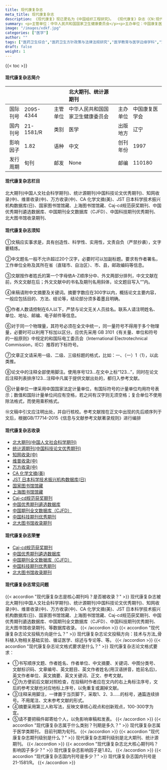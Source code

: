 ```yaml
---
title: 现代康复杂志
meta_title: 现代康复杂志
description: 《现代康复》现已更名为《中国组织工程研究》。 《现代康复》杂志（CN:现代康复）内容丰富、思想健康，1997年创刊，目前以旬刊形式发行，刊物对外积极扩大宣传，致力于提高杂志质量与影响。该杂志以推动组织工程研究、促进生物医学领域学术交流为宗旨，致力于发表具有原创性、高水平的组织工程与再生医学研究成果。杂志是一本具有较高学术水平和影响力的组织工程与再生医学领域的学术期刊，为推动我国组织工程研究的发展和学术交流做出了积极贡献，也为广大读者提供了优质、高效的阅读体验。 《中国组织工程研究》杂志主要报道组织工程与再生医学领域的新技术、新成果和新进展，包括干细胞、组织工程、药物筛选与治疗、生物材料等方面的研究论文和技术报告。该杂志致力于为科研人员和临床医生提供交流和学习的平台，促进学科交叉和学术交流，推动组织工程与再生医学领域的发展和应用。 在编辑出版过程中，该杂志注重论文的学术性和创新性，严格执行国家有关出版规定和标准，不断提高论文的质量和规范化管理，为读者提供优质、高效的阅读体验。该杂志拥有一支高水平的编委会和审稿团队，编委会成员由国内外的知名专家和学者组成，以确保论文的学术价值和期刊的学术水平。同时，该杂志也被多个国内外知名数据库和检索机构收录，如中国知网、万方数据库等，这些机构的收录和评价为杂志的学术地位和影响力提供了有力的支撑。
summary: <p>主管单位：中华人民共和国国家卫生健康委员会</p><p>主办单位：中国康复医学会</p><p>发行级别：北大期刊、统计源期刊</p><p>发行周期：旬刊</p>
image: "/images/xdkf.jpg"
categories: ["医学"]
author: ""
tags: ["医药卫生综合","医药卫生方针政策与法律法规研究","医学教育与医学边缘学科","预防医学与卫生学","中医学","中药学","中西医结合","基础医学","临床医学","感染性疾病及传染病","心血管系统疾病","呼吸系统疾病","消化系统疾病","内分泌腺及全身性疾病","外科学","泌尿科学","妇产科学","儿科学","神经病学","精神病学","肿瘤学","眼科与耳鼻咽喉科","口腔科学","皮肤病与性病","特种医学","急救医学","军事医学与卫生","药学","生物医学工程",]
draft: false
weight: 1
---
```


{{< toc >}}

#### 现代康复杂志简介
|               |                               |               | 北大期刊、统计源期刊        |               |                           |
| ------------: | :---------------------------- | ------------: | :---------------------------- | ------------: | :------------------------ |
| 国际刊号      | 2095-4344   | 主管单位      | 中华人民共和国国家卫生健康委员会     | 主办单位      | 中国康复医学会     |
| 国内刊号      | 21-1581/R        | 类别          | 医学       | 出版地方      | 辽宁           |
| 影响因子      | 1.82        | 语种          | 中文             | 创刊年份      | 1997    |
| 发行周期      | 旬刊    | 邮发          | None              | 邮编          | 110180      |

#### 现代康复杂志栏目
<span>北大期刊(中国人文社会科学期刊)</span>、<span>统计源期刊(中国科技论文优秀期刊)</span>、<span>知网收录(中)</span>、<span>维普收录(中)</span>、<span>万方收录(中)</span>、<span>CA 化学文摘(美)</span>、<span>JST 日本科学技术振兴机构数据库(日)</span>、<span>国家图书馆馆藏</span>、<span>上海图书馆馆藏</span>、<span>Caj-cd规范获奖期刊</span>、<span>中国优秀期刊遴选数据库</span>、<span>中国期刊全文数据库（CJFD）</span>、<span>中国科技期刊优秀期刊</span>、<span>北大图书馆收录期刊</span>、

#### 现代康复杂志须知
<p><p>
	①文稿应实事求是，具有创造性、科学性、实用性，文责自负（严禁抄袭），文字要精炼。
</p><p>
	②中文题名一般不允许超过20个汉字，必要时可以加副标题。要求有作者署名，工作单位全称及其所在省（直辖市、自治区）、市、县，邮政编码等信息。
</p><p>
	③文献按作者姓氏的第一个字母依A-Z顺序分中、外文两部分排列，中文文献在前，外文文献在后；外文文献中的书名及期刊名用斜体，论文题目写入“”内。
</p><p>
	④来稿请附中文摘要及关键词。摘要字数应在300字以内，概括论文主要内容，一般应包括目的、方法、结论等，结论部分须多着墨且明确。
</p><p>
	⑤作者人数请控制在6人以下，严禁与论文无关人员挂名。联系人请注明姓名、单位、地址、邮编、电子邮件等信息。
</p><p>
	⑥对于同一个物理量，其符号必须在全文中统一，同一量符号不得用于多个物理量，必要时可以利用下标加以区分。应优先采用 GB 3101《有关量、单位和符号的一般原则》中规定的和国际电工委员会（International Electrotechnical Commission，IEC）推荐的下标符号。
</p><p>
	⑦文章正文请采用一级、二级、三级标题的格式，比如：一、（一）1（1），以此类推。
</p><p>
	⑧论文中的注释全部使用脚注。使用序号123…在文中上标“123…”，同时在论文后注释列表排序123…注释中凡属于提供文献出处的，都归入参考文献。
</p><p>
	⑨计量单位一律采用中国国家法定计量单位，有国际符号的计量单位均用符号表示；数值和国际计量单位间应有空格，若之间有汉字则无须空格；复合单位不使用除法格式，而使用乘积格式。
</p><p>
	⑩文稿中引文应注明出处，并自行核校。参考文献按在正文中出现的先后顺序列于文后，根据GB/T7714-2015《信息与文献参考文献著录规则》进行编排
</p></p>


#### 现代康复杂志收录
<ul>
    <li class="inline-block">
        <a class="bg-theme-light hover:bg-primary dark:bg-darkmode-theme-light dark:hover:bg-darkmode-primary dark:hover:text-dark m-1 block rounded px-3 py-1 hover:text-white" href="#现代康复杂志收录">
        北大期刊(中国人文社会科学期刊)
        </a>
    </li>
    <li class="inline-block">
        <a class="bg-theme-light hover:bg-primary dark:bg-darkmode-theme-light dark:hover:bg-darkmode-primary dark:hover:text-dark m-1 block rounded px-3 py-1 hover:text-white" href="#现代康复杂志收录">
        统计源期刊(中国科技论文优秀期刊)
        </a>
    </li>
    <li class="inline-block">
        <a class="bg-theme-light hover:bg-primary dark:bg-darkmode-theme-light dark:hover:bg-darkmode-primary dark:hover:text-dark m-1 block rounded px-3 py-1 hover:text-white" href="#现代康复杂志收录">
        知网收录(中)
        </a>
    </li>
    <li class="inline-block">
        <a class="bg-theme-light hover:bg-primary dark:bg-darkmode-theme-light dark:hover:bg-darkmode-primary dark:hover:text-dark m-1 block rounded px-3 py-1 hover:text-white" href="#现代康复杂志收录">
        维普收录(中)
        </a>
    </li>
    <li class="inline-block">
        <a class="bg-theme-light hover:bg-primary dark:bg-darkmode-theme-light dark:hover:bg-darkmode-primary dark:hover:text-dark m-1 block rounded px-3 py-1 hover:text-white" href="#现代康复杂志收录">
        万方收录(中)
        </a>
    </li>
    <li class="inline-block">
        <a class="bg-theme-light hover:bg-primary dark:bg-darkmode-theme-light dark:hover:bg-darkmode-primary dark:hover:text-dark m-1 block rounded px-3 py-1 hover:text-white" href="#现代康复杂志收录">
        CA 化学文摘(美)
        </a>
    </li>
    <li class="inline-block">
        <a class="bg-theme-light hover:bg-primary dark:bg-darkmode-theme-light dark:hover:bg-darkmode-primary dark:hover:text-dark m-1 block rounded px-3 py-1 hover:text-white" href="#现代康复杂志收录">
        JST 日本科学技术振兴机构数据库(日)
        </a>
    </li>
    <li class="inline-block">
        <a class="bg-theme-light hover:bg-primary dark:bg-darkmode-theme-light dark:hover:bg-darkmode-primary dark:hover:text-dark m-1 block rounded px-3 py-1 hover:text-white" href="#现代康复杂志收录">
        国家图书馆馆藏
        </a>
    </li>
    <li class="inline-block">
        <a class="bg-theme-light hover:bg-primary dark:bg-darkmode-theme-light dark:hover:bg-darkmode-primary dark:hover:text-dark m-1 block rounded px-3 py-1 hover:text-white" href="#现代康复杂志收录">
        上海图书馆馆藏
        </a>
    </li>
    <li class="inline-block">
        <a class="bg-theme-light hover:bg-primary dark:bg-darkmode-theme-light dark:hover:bg-darkmode-primary dark:hover:text-dark m-1 block rounded px-3 py-1 hover:text-white" href="#现代康复杂志收录">
        Caj-cd规范获奖期刊
        </a>
    </li>
    <li class="inline-block">
        <a class="bg-theme-light hover:bg-primary dark:bg-darkmode-theme-light dark:hover:bg-darkmode-primary dark:hover:text-dark m-1 block rounded px-3 py-1 hover:text-white" href="#现代康复杂志收录">
        中国优秀期刊遴选数据库
        </a>
    </li>
    <li class="inline-block">
        <a class="bg-theme-light hover:bg-primary dark:bg-darkmode-theme-light dark:hover:bg-darkmode-primary dark:hover:text-dark m-1 block rounded px-3 py-1 hover:text-white" href="#现代康复杂志收录">
        中国期刊全文数据库（CJFD）
        </a>
    </li>
    <li class="inline-block">
        <a class="bg-theme-light hover:bg-primary dark:bg-darkmode-theme-light dark:hover:bg-darkmode-primary dark:hover:text-dark m-1 block rounded px-3 py-1 hover:text-white" href="#现代康复杂志收录">
        中国科技期刊优秀期刊
        </a>
    </li>
    <li class="inline-block">
        <a class="bg-theme-light hover:bg-primary dark:bg-darkmode-theme-light dark:hover:bg-darkmode-primary dark:hover:text-dark m-1 block rounded px-3 py-1 hover:text-white" href="#现代康复杂志收录">
        北大图书馆收录期刊
        </a>
    </li>
</ul>



#### 现代康复杂志荣誉
<ul>
    <li class="inline-block">
        <a class="bg-theme-light hover:bg-primary dark:bg-darkmode-theme-light dark:hover:bg-darkmode-primary dark:hover:text-dark m-1 block rounded px-3 py-1 hover:text-white" href="#现代康复杂志荣誉">
        Caj-cd规范获奖期刊
        </a>
    </li>
    <li class="inline-block">
        <a class="bg-theme-light hover:bg-primary dark:bg-darkmode-theme-light dark:hover:bg-darkmode-primary dark:hover:text-dark m-1 block rounded px-3 py-1 hover:text-white" href="#现代康复杂志荣誉">
        中国优秀期刊遴选数据库
        </a>
    </li>
    <li class="inline-block">
        <a class="bg-theme-light hover:bg-primary dark:bg-darkmode-theme-light dark:hover:bg-darkmode-primary dark:hover:text-dark m-1 block rounded px-3 py-1 hover:text-white" href="#现代康复杂志荣誉">
        中国期刊全文数据库（CJFD）
        </a>
    </li>
    <li class="inline-block">
        <a class="bg-theme-light hover:bg-primary dark:bg-darkmode-theme-light dark:hover:bg-darkmode-primary dark:hover:text-dark m-1 block rounded px-3 py-1 hover:text-white" href="#现代康复杂志荣誉">
        中国科技期刊优秀期刊
        </a>
    </li>
    <li class="inline-block">
        <a class="bg-theme-light hover:bg-primary dark:bg-darkmode-theme-light dark:hover:bg-darkmode-primary dark:hover:text-dark m-1 block rounded px-3 py-1 hover:text-white" href="#现代康复杂志荣誉">
        北大图书馆收录期刊
        </a>
    </li>
</ul>












#### 现代康复杂志常见问题
{{< accordion "现代康复杂志是核心期刊吗？是否被收录？" >}}
现代康复杂志被北大期刊(中国人文社会科学期刊)、统计源期刊(中国科技论文优秀期刊)、知网收录(中)、维普收录(中)、万方收录(中)、CA 化学文摘(美)、JST 日本科学技术振兴机构数据库(日)、国家图书馆馆藏、上海图书馆馆藏、Caj-cd规范获奖期刊、中国优秀期刊遴选数据库、中国期刊全文数据库（CJFD）、中国科技期刊优秀期刊、北大图书馆收录期刊、等数据库收录。
{{< /accordion >}}
{{< accordion "现代康复杂志论文投稿方向是什么？" >}}
现代康复杂志论文投稿方向：技术与方法_骨科植入物相关基础实验、循证医学、综述与专论等、等。
{{< /accordion >}}
{{< accordion "现代康复杂志论文格式要求是什么？" >}}
现代康复杂志论文格式要求：
- ①书写顺序文题、作者姓名、作者单位、中文摘要、关键词、中图分类号、文献标识码、文章编号、英文题目、英文作者姓名(用汉语拼音，姓前名后)，英文作者单位、英文摘要、英文关键词、正文、参考文献。
- ②为方便前后文献对照检查，在投稿时作者应在文内的右上角标注序号，文后的参考文献也对应地标上序号，以免重复或漏掉文献。
- ③注释采用脚注，一律置于当页脚下，采取1、2、3……的标号，通篇连续排号。不用尾注、文末参考文献的形式。
- ④摘要采用第三人称写法，反映文章核心观点和创新观点，100-300字为宜。
- ⑤请不要把稿件邮寄给个人，以免影响审稿和发表。
{{< /accordion >}}
{{< accordion "现代康复杂志属于什么类别？刊期是多久？" >}}
现代康复杂志属于医学类期刊， 目前刊期为旬刊。
{{< /accordion >}}
{{< accordion "现代康复杂志期刊级别是什么？" >}}
现代康复杂志期刊级别是北大期刊、统计源期刊。
{{< /accordion >}}
{{< accordion "现代康复杂志北大核心期刊吗？影响因子多少？" >}}
现代康复杂志影响因子是1.82。
{{< /accordion >}}
{{< accordion "现代康复杂志国内刊号是多少？" >}}
现代康复杂志国内刊号是21-1581/R。
{{< /accordion >}}